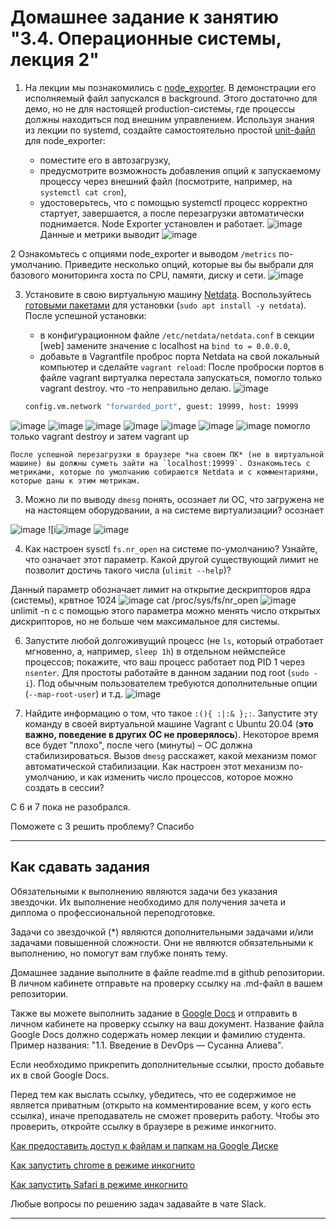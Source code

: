 # Домашнее задание к занятию "3.4. Операционные системы, лекция 2"

1. На лекции мы познакомились с [node_exporter](https://github.com/prometheus/node_exporter/releases). В демонстрации его исполняемый файл запускался в background. Этого достаточно для демо, но не для настоящей production-системы, где процессы должны находиться под внешним управлением. Используя знания из лекции по systemd, создайте самостоятельно простой [unit-файл](https://www.freedesktop.org/software/systemd/man/systemd.service.html) для node_exporter:

    * поместите его в автозагрузку,
    * предусмотрите возможность добавления опций к запускаемому процессу через внешний файл (посмотрите, например, на `systemctl cat cron`),
    * удостоверьтесь, что с помощью systemctl процесс корректно стартует, завершается, а после перезагрузки автоматически поднимается.
Node Exporter установлен и работает. 
![image](https://user-images.githubusercontent.com/91008731/142164263-479cff25-ecda-4bff-ba77-fbcec030d037.png)
Данные и метрики выводит
![image](https://user-images.githubusercontent.com/91008731/142169772-704ae9d3-6617-4703-b941-bd86f44c9e2a.png)



2 Ознакомьтесь с опциями node_exporter и выводом `/metrics` по-умолчанию. Приведите несколько опций, которые вы бы выбрали для базового мониторинга хоста по CPU, памяти, диску и сети.
![image](https://user-images.githubusercontent.com/91008731/142169772-704ae9d3-6617-4703-b941-bd86f44c9e2a.png)

3. Установите в свою виртуальную машину [Netdata](https://github.com/netdata/netdata). Воспользуйтесь [готовыми пакетами](https://packagecloud.io/netdata/netdata/install) для установки (`sudo apt install -y netdata`). После успешной установки:
    * в конфигурационном файле `/etc/netdata/netdata.conf` в секции [web] замените значение с localhost на `bind to = 0.0.0.0`,
    * добавьте в Vagrantfile проброс порта Netdata на свой локальный компьютер и сделайте `vagrant reload`:
После проброски портов в файле vagrant виртуалка перестала запускаться,  помогло только vagrant destroy. что -то неправильно делаю. 
![image](https://user-images.githubusercontent.com/91008731/142193508-1a3a300e-4952-48df-824a-5a613b9c69b3.png)


    ```bash
    config.vm.network "forwarded_port", guest: 19999, host: 19999
    ```
![image](https://user-images.githubusercontent.com/91008731/142046781-8718e01f-9b40-4ccd-81b7-2d16d0bb71be.png)
![image](https://user-images.githubusercontent.com/91008731/142047216-4c6eb8c4-1a2e-46d5-bab0-5cc18385318b.png)
![image](https://user-images.githubusercontent.com/91008731/142048056-41c1b0fc-a73e-4a39-833a-0f9c48db96a7.png)
![image](https://user-images.githubusercontent.com/91008731/142050162-c4b64078-576f-4386-b20d-2a9356b6805c.png)
![image](https://user-images.githubusercontent.com/91008731/142194267-df16a416-e6e8-4dec-8173-c2d6d3128413.png)
![image](https://user-images.githubusercontent.com/91008731/142194844-cd6e2cd2-d942-4632-bca1-e9324beb4f16.png)
![image](https://user-images.githubusercontent.com/91008731/142195856-36c916d8-81fe-48c3-a2dd-5d13f425801a.png)
помогло только vagrant destroy и затем vagrant up


    После успешной перезагрузки в браузере *на своем ПК* (не в виртуальной машине) вы должны суметь зайти на `localhost:19999`. Ознакомьтесь с метриками, которые по умолчанию собираются Netdata и с комментариями, которые даны к этим метрикам.

3. Можно ли по выводу `dmesg` понять, осознает ли ОС, что загружена не на настоящем оборудовании, а на системе виртуализации?
осознает

![image](https://user-images.githubusercontent.com/91008731/142196466-dd2ba57f-e35f-423d-b3f0-d7c25cf98f44.png)
![i![image](https://user-images.githubusercontent.com/91008731/142196979-54bef127-98ab-4c9c-aaa2-dfec531b35b4.png)
![image](https://user-images.githubusercontent.com/91008731/142196999-4dc08c8f-077c-46eb-a7c7-ffeb14cfab65.png)


4. Как настроен sysctl `fs.nr_open` на системе по-умолчанию? Узнайте, что означает этот параметр. Какой другой существующий лимит не позволит достичь такого числа (`ulimit --help`)?

Данный параметр обозначает лимит на открытие дескрипторов ядра (системы), крвтное 1024
![image](https://user-images.githubusercontent.com/91008731/142211733-7cb6f311-5c87-4e56-8a9f-19ae9ee58c02.png)
cat /proc/sys/fs/nr_open
![image](https://user-images.githubusercontent.com/91008731/142216083-f8ff03d8-651e-4ba5-a0ec-c8bbce8bcd57.png)
unlimit -n c с помощью этого параметра можно менять число открытых дискрипторов,  но не больше чем максимальное для системы. 

6. Запустите любой долгоживущий процесс (не `ls`, который отработает мгновенно, а, например, `sleep 1h`) в отдельном неймспейсе процессов; покажите, что ваш процесс работает под PID 1 через `nsenter`. Для простоты работайте в данном задании под root (`sudo -i`). Под обычным пользователем требуются дополнительные опции (`--map-root-user`) и т.д.
![image](https://user-images.githubusercontent.com/91008731/142219307-8e1d7430-4ba2-40f1-9f7a-026ab5c897bf.png)



7. Найдите информацию о том, что такое `:(){ :|:& };:`. Запустите эту команду в своей виртуальной машине Vagrant с Ubuntu 20.04 (**это важно, поведение в других ОС не проверялось**). Некоторое время все будет "плохо", после чего (минуты) – ОС должна стабилизироваться. Вызов `dmesg` расскажет, какой механизм помог автоматической стабилизации. Как настроен этот механизм по-умолчанию, и как изменить число процессов, которое можно создать в сессии?

С 6 и 7 пока не разобрался. 

Поможете с 3 решить проблему? 
Спасибо
 
 ---

## Как сдавать задания

Обязательными к выполнению являются задачи без указания звездочки. Их выполнение необходимо для получения зачета и диплома о профессиональной переподготовке.

Задачи со звездочкой (*) являются дополнительными задачами и/или задачами повышенной сложности. Они не являются обязательными к выполнению, но помогут вам глубже понять тему.

Домашнее задание выполните в файле readme.md в github репозитории. В личном кабинете отправьте на проверку ссылку на .md-файл в вашем репозитории.

Также вы можете выполнить задание в [Google Docs](https://docs.google.com/document/u/0/?tgif=d) и отправить в личном кабинете на проверку ссылку на ваш документ.
Название файла Google Docs должно содержать номер лекции и фамилию студента. Пример названия: "1.1. Введение в DevOps — Сусанна Алиева".

Если необходимо прикрепить дополнительные ссылки, просто добавьте их в свой Google Docs.

Перед тем как выслать ссылку, убедитесь, что ее содержимое не является приватным (открыто на комментирование всем, у кого есть ссылка), иначе преподаватель не сможет проверить работу. Чтобы это проверить, откройте ссылку в браузере в режиме инкогнито.

[Как предоставить доступ к файлам и папкам на Google Диске](https://support.google.com/docs/answer/2494822?hl=ru&co=GENIE.Platform%3DDesktop)

[Как запустить chrome в режиме инкогнито ](https://support.google.com/chrome/answer/95464?co=GENIE.Platform%3DDesktop&hl=ru)

[Как запустить  Safari в режиме инкогнито ](https://support.apple.com/ru-ru/guide/safari/ibrw1069/mac)

Любые вопросы по решению задач задавайте в чате Slack.

---
